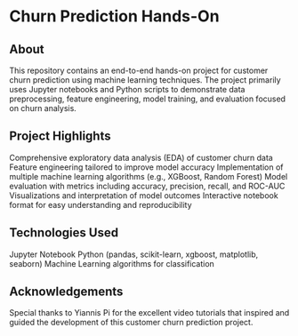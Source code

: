 # Churn Prediction Hands-On
## About
This repository contains an end-to-end hands-on project for customer churn prediction using machine learning techniques. The project primarily uses Jupyter notebooks and Python scripts to demonstrate data preprocessing, feature engineering, model training, and evaluation focused on churn analysis.

## Project Highlights
Comprehensive exploratory data analysis (EDA) of customer churn data
Feature engineering tailored to improve model accuracy
Implementation of multiple machine learning algorithms (e.g., XGBoost, Random Forest)
Model evaluation with metrics including accuracy, precision, recall, and ROC-AUC
Visualizations and interpretation of model outcomes
Interactive notebook format for easy understanding and reproducibility

## Technologies Used
Jupyter Notebook
Python (pandas, scikit-learn, xgboost, matplotlib, seaborn)
Machine Learning algorithms for classification
## Acknowledgements
Special thanks to Yiannis Pi for the excellent video tutorials that inspired and guided the development of this customer churn prediction project.
